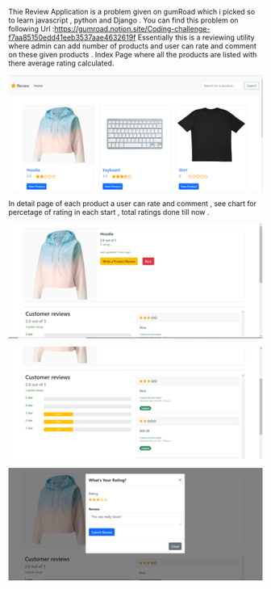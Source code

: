 Thie Review Application is a problem given on gumRoad which i picked so to learn javascript , python and Django .
You can find this problem on following Url :https://gumroad.notion.site/Coding-challenge-f7aa85150edd41eeb3537aae4632619f Essentially this is a reviewing utility where admin can add number of products and user can rate and comment on these given products .
Index Page where all the products are listed with there average rating calculated.

![](static/images/indexPage.png)

In detail page of each product a user can rate and comment , see chart for percetage of rating in each start , total ratings done till now .


![](static/images/detailPage.png)

![](static/images/detailPage2.png)

![](static/images/detail3.png)
